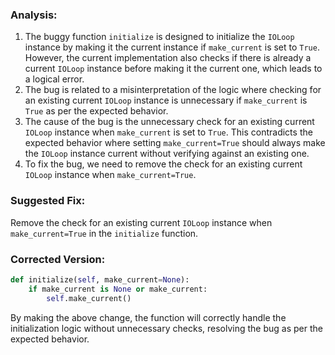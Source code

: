 ### Analysis:
1. The buggy function `initialize` is designed to initialize the `IOLoop` instance by making it the current instance if `make_current` is set to `True`. However, the current implementation also checks if there is already a current `IOLoop` instance before making it the current one, which leads to a logical error.
2. The bug is related to a misinterpretation of the logic where checking for an existing current `IOLoop` instance is unnecessary if `make_current` is `True` as per the expected behavior.
3. The cause of the bug is the unnecessary check for an existing current `IOLoop` instance when `make_current` is set to `True`. This contradicts the expected behavior where setting `make_current=True` should always make the `IOLoop` instance current without verifying against an existing one.
4. To fix the bug, we need to remove the check for an existing current `IOLoop` instance when `make_current=True`.

### Suggested Fix:
Remove the check for an existing current `IOLoop` instance when `make_current=True` in the `initialize` function.

### Corrected Version:
```python
def initialize(self, make_current=None):
    if make_current is None or make_current:
        self.make_current()
```

By making the above change, the function will correctly handle the initialization logic without unnecessary checks, resolving the bug as per the expected behavior.
